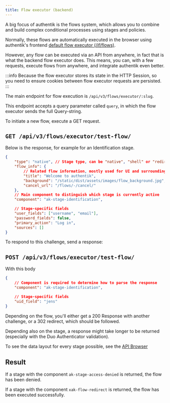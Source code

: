 ```yaml
---
title: Flow executor (backend)
---
```


A big focus of authentik is the flows system, which allows you to combine and build complex conditional processes using stages and policies.

Normally, these flows are automatically executed in the browser using authentik's frontend [default flow executor (/if/flows)](../../docs/flow/executors/if-flow.md).

However, any flow can be executed via an API from anywhere, in fact that is what the backend flow executor does. This means, you can, with a few requests, execute flows from anywhere, and integrate authentik even better.

:::info
Because the flow executor stores its state in the HTTP Session, so you need to ensure cookies between flow executor requests are persisted.
:::

The main endpoint for flow execution is `/api/v3/flows/executor/:slug`.

This endpoint accepts a query parameter called `query`, in which the flow executor sends the full Query-string.

To initiate a new flow, execute a GET request.

## `GET /api/v3/flows/executor/test-flow/`

Below is the response, for example for an Identification stage.

```json
{
    "type": "native", // Stage type, can be "native", "shell" or "redirect"
    "flow_info": {
        // Related flow information, mostly used for UI and surrounding elements
        "title": "Welcome to authentik",
        "background": "/static/dist/assets/images/flow_background.jpg",
        "cancel_url": "/flows/-/cancel/"
    },
    // Main component to distinguish which stage is currently active
    "component": "ak-stage-identification",

    // Stage-specific fields
    "user_fields": ["username", "email"],
    "password_fields": false,
    "primary_action": "Log in",
    "sources": []
}
```

To respond to this challenge, send a response:

## `POST /api/v3/flows/executor/test-flow/`

With this body

```json
{
    // Component is required to determine how to parse the response
    "component": "ak-stage-identification",

    // Stage-specific fields
    "uid_field": "jens"
}
```

Depending on the flow, you'll either get a 200 Response with another challenge, or a 302 redirect, which should be followed.

Depending also on the stage, a response might take longer to be returned (especially with the Duo Authenticator validation).

To see the data layout for every stage possible, see the [API Browser](./reference/flows-executor-get)

## Result

If a stage with the component `ak-stage-access-denied` is returned, the flow has been denied.

If a stage with the component `xak-flow-redirect` is returned, the flow has been executed successfully.

